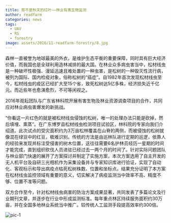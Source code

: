 ```yaml
---
title: 那不是秋天的红叶——林业有害生物监测
author: readfarm
categories: news
tags:
  - UAV
  - RS
  - forestry
image: assets/2016/11-readfarm-forestry/0.jpg
---
```


森林一直被誉为地球最美的外衣，是维护生态平衡的重要保障，同时具有巨大经济价值，而我国也是全球利用造林减排的最大国。在林业众多病虫害当中，松材线虫是一种破坏性极强、漫延迅速且难处置的一种虫害，是松树的一种毁灭性流行病，被列为国际、国内检疫对象，俗称松树的“癌症”。自1982年首次发现松材线虫至今，松材线虫的疫区已经扩大至15个省，致死松树达5亿多株，经济损失近千亿元。而近些年也愈演愈烈，不可等闲视之。

2016年观耘团队与广东省林科院开展有害生物及林业资源调查项目的合作，共同应对林业病虫害爆发的新挑战。

“你看这一片红色的就是被松材线虫侵蚀的松树，唯一的处理办法只能是砍掉，然后填埋、熏蒸”。在广东博罗县松材线虫检测项目试验区，林科院的专家向我们介绍道。此次试点的受灾面积约为3万亩松林覆盖在山脊的两侧，而被侵蚀的松树就像混在绿豆中的红豆，极难识别。传统的方法是由巡林队进行定期的巡逻，依靠人的经验来发现并标注受侵害的树木位置，这往往需要6名护林员经历一星期的时间才能完成，直到组织砍伐人员进驻已经过去一两个月的时间了。针对实际问题团队与林业部门快速的展开了方案探讨并制定了实施方案，本次方案选用了自主开发的无人机平台及自研三光相机作为采集设备并与专家知识库进行验证，实现了自动化、客观标示和导出病疫点枯死松树株数、位置和坐标点。结果充分证明了本方案在松材线虫监控领域有重要的意义，切实解决了病疫监测当中效率不高、精度不够、位置不准等问题。

双方合作至今，针对松材线虫病害的防治方案成果显著，共同发表了多篇论文及行业期刊文章，并逐步在行业中形成监测标准。每年重点林区持续服务面积约30万亩，并在全国多地林业系统当中推广。较传统人工监测手段提高效率约300倍。

![pic-1](/assets/2016/11-readfarm-forestry/1.jpg)

